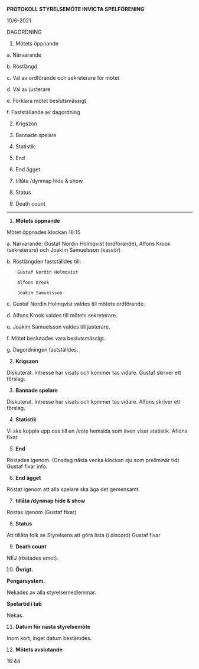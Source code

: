 **PROTOKOLL STYRELSEMÖTE INVICTA SPELFÖRENING**

10/6-2021

DAGORDNING

1. Mötets öppnande

  a. Närvarande

  b. Röstlängd

  c. Val av ordförande och sekreterare för mötet

  d. Val av justerare

  e. Förklara mötet beslutsmässigt

  f. Fastställande av dagordning

2. Krigszon

3. Bannade spelare

4. Statistik

5. End

6. End ägget

7. tillåta /dynmap hide & show

8. Status

9. Death count

---

1. **Mötets öppnande**

  Mötet öppnades klockan 16:15

  a. Närvarande: Gustaf Nordin Holmqvist (ordförande), Alfons Krook (sekreterare) och Joakim Samuelsson (kassör)

  b. Röstlängden fastställdes till:

        Gustaf Nordin Holmqvist

        Alfons Krook

        Joakim Samuelsson

  c. Gustaf Nordin Holmqvist valdes till mötets ordförande.

  d. Alfons Krook valdes till mötets sekreterare.

  e. Joakim Samuelsson valdes till justerare.

  f. Mötet beslutades vara beslutsmässigt.

  g. Dagordningen fastställdes.

2. **Krigszon**

  Diskuterat. Intresse har visats och kommer tas vidare. Gustaf skriver ett förslag.

3. **Bannade spelare**

  Diskuterat. Intresse har visats och kommer tas vidare. Alfons skriver ett förslag.

4. **Statistik**

  Vi ska koppla upp oss till en /vote hemsida som även visar statistik. Aflons fixar

5. **End**

  Röstades igenom. (Onsdag nästa vecka klockan sju som preliminär tid) Gustaf fixar info.

6. **End ägget**

  Röstat igenom att alla spelare ska äga det gemensamt.

7. **tillåta /dynmap hide & show**

  Röstas igenom (Gustaf fixar)

8. **Status**

  Att tillåta folk se Styrelsens att göra lista (i discord) Gustaf fixar

9. **Death count**

  NEJ (röstades emot).

10. **Övrigt.**

**Pengarsystem.**

  Nekades av alla styrelsemedlemmar.

**Spelartid i tab**

  Nekas.

11. **Datum för nästa styrelsemöte**

  Inom kort, inget datum bestämdes.

12. **Mötets avslutande**

  16:44

